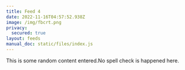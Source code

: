 ```yaml
---
title: Feed 4
date: 2022-11-16T04:57:52.938Z
image: /img/fbcrt.png
privacy:
  secured: true
layout: feeds
manual_doc: static/files/index.js
---
```

T﻿his is some random content entered.No spell check is happened here.